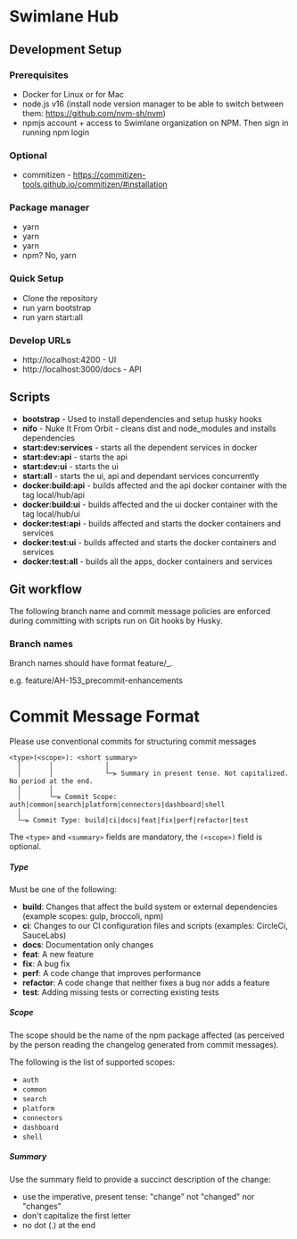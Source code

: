 # Swimlane Hub

## Development Setup

### Prerequisites
* Docker for Linux or for Mac
* node.js v16 (install node version manager to be able to switch between them: https://github.com/nvm-sh/nvm)
* npmjs account + access to Swimlane organization on NPM. Then sign in running npm login

### Optional
* commitizen - https://commitizen-tools.github.io/commitizen/#installation

### Package manager
* yarn
* yarn
* yarn
* npm? No, yarn

### Quick Setup
* Clone the repository
* run yarn bootstrap
* run yarn start:all

### Develop URLs
* http://localhost:4200 - UI
* http://localhost:3000/docs - API

## Scripts

* **bootstrap** - Used to install dependencies and setup husky hooks
* **nifo** - Nuke It From Orbit - cleans dist and node_modules and installs dependencies
* **start:dev:services** - starts all the dependent services in docker
* **start:dev:api** - starts the api
* **start:dev:ui** - starts the ui
* **start:all** - starts the ui, api and dependant services concurrently
* **docker:build:api** - builds affected and the api docker container with the tag local/hub/api
* **docker:build:ui** - builds affected and the ui docker container with the tag local/hub/ui
* **docker:test:api** - builds affected and starts the docker containers and services
* **docker:test:ui** - builds affected and starts the docker containers and services
* **docker:test:all** - builds all the apps, docker containers and services


## Git workflow
The following branch name and commit message policies are enforced during committing with scripts run on Git hooks by Husky.

### Branch names
Branch names should have format feature/<ticket ID>_<kebab-case-concise-description>.

e.g. feature/AH-153_precommit-enhancements

# Commit Message Format
Please use conventional commits for structuring commit messages

```
<type>(<scope>): <short summary>
  │       │             │
  │       │             └─⫸ Summary in present tense. Not capitalized. No period at the end.
  │       │
  │       └─⫸ Commit Scope: auth|common|search|platform|connectors|dashboard|shell
  │
  └─⫸ Commit Type: build|ci|docs|feat|fix|perf|refactor|test
```
The `<type>` and `<summary>` fields are mandatory, the `(<scope>)` field is optional.


##### Type

Must be one of the following:

* **build**: Changes that affect the build system or external dependencies (example scopes: gulp, broccoli, npm)
* **ci**: Changes to our CI configuration files and scripts (examples: CircleCi, SauceLabs)
* **docs**: Documentation only changes
* **feat**: A new feature
* **fix**: A bug fix
* **perf**: A code change that improves performance
* **refactor**: A code change that neither fixes a bug nor adds a feature
* **test**: Adding missing tests or correcting existing tests


##### Scope
The scope should be the name of the npm package affected (as perceived by the person reading the changelog generated from commit messages).

The following is the list of supported scopes:

* `auth`
* `common`
* `search`
* `platform`
* `connectors`
* `dashboard`
* `shell`

##### Summary

Use the summary field to provide a succinct description of the change:

* use the imperative, present tense: "change" not "changed" nor "changes"
* don't capitalize the first letter
* no dot (.) at the end
